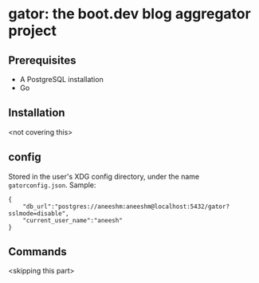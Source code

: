 # gator: the boot.dev blog aggregator project

## Prerequisites

* A PostgreSQL installation
* Go

## Installation

\<not covering this\>

## config

Stored in the user's XDG config directory, under the name `gatorconfig.json`.
Sample:

```
{
    "db_url":"postgres://aneeshm:aneeshm@localhost:5432/gator?sslmode=disable",
    "current_user_name":"aneesh"
}

```

## Commands

\<skipping this part\>
